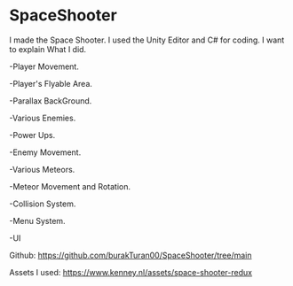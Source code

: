 # SpaceShooter

I made the Space Shooter. I used the Unity Editor and C# for coding. I want to explain What I did.

-Player Movement.

-Player's Flyable Area.

-Parallax BackGround.

-Various Enemies.

-Power Ups.

-Enemy Movement.

-Various Meteors.

-Meteor Movement and Rotation.

-Collision System.

-Menu System.

-UI

Github: https://github.com/burakTuran00/SpaceShooter/tree/main

Assets I used: https://www.kenney.nl/assets/space-shooter-redux
